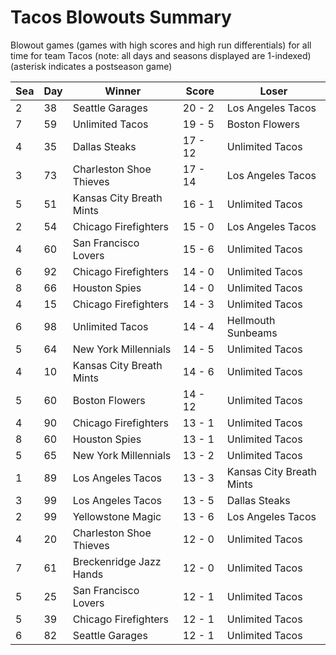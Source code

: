 # Tacos Blowouts Summary



Blowout games (games with high scores and high run differentials) for all time for team Tacos (note: all days and seasons displayed are 1-indexed) (asterisk indicates a postseason game)


| Sea | Day | Winner | Score | Loser | 
| ------ |------ |------ |------ |------ |
| 2 | 38 | Seattle Garages | 20 - 2 | Los Angeles Tacos | 
| 7 | 59 | Unlimited Tacos | 19 - 5 | Boston Flowers | 
| 4 | 35 | Dallas Steaks | 17 - 12 | Unlimited Tacos | 
| 3 | 73 | Charleston Shoe Thieves | 17 - 14 | Los Angeles Tacos | 
| 5 | 51 | Kansas City Breath Mints | 16 - 1 | Unlimited Tacos | 
| 2 | 54 | Chicago Firefighters | 15 - 0 | Los Angeles Tacos | 
| 4 | 60 | San Francisco Lovers | 15 - 6 | Unlimited Tacos | 
| 6 | 92 | Chicago Firefighters | 14 - 0 | Unlimited Tacos | 
| 8 | 66 | Houston Spies | 14 - 0 | Unlimited Tacos | 
| 4 | 15 | Chicago Firefighters | 14 - 3 | Unlimited Tacos | 
| 6 | 98 | Unlimited Tacos | 14 - 4 | Hellmouth Sunbeams | 
| 5 | 64 | New York Millennials | 14 - 5 | Unlimited Tacos | 
| 4 | 10 | Kansas City Breath Mints | 14 - 6 | Unlimited Tacos | 
| 5 | 60 | Boston Flowers | 14 - 12 | Unlimited Tacos | 
| 4 | 90 | Chicago Firefighters | 13 - 1 | Unlimited Tacos | 
| 8 | 60 | Houston Spies | 13 - 1 | Unlimited Tacos | 
| 5 | 65 | New York Millennials | 13 - 2 | Unlimited Tacos | 
| 1 | 89 | Los Angeles Tacos | 13 - 3 | Kansas City Breath Mints | 
| 3 | 99 | Los Angeles Tacos | 13 - 5 | Dallas Steaks | 
| 2 | 99 | Yellowstone Magic | 13 - 6 | Los Angeles Tacos | 
| 4 | 20 | Charleston Shoe Thieves | 12 - 0 | Unlimited Tacos | 
| 7 | 61 | Breckenridge Jazz Hands | 12 - 0 | Unlimited Tacos | 
| 5 | 25 | San Francisco Lovers | 12 - 1 | Unlimited Tacos | 
| 5 | 39 | Chicago Firefighters | 12 - 1 | Unlimited Tacos | 
| 6 | 82 | Seattle Garages | 12 - 1 | Unlimited Tacos | 


